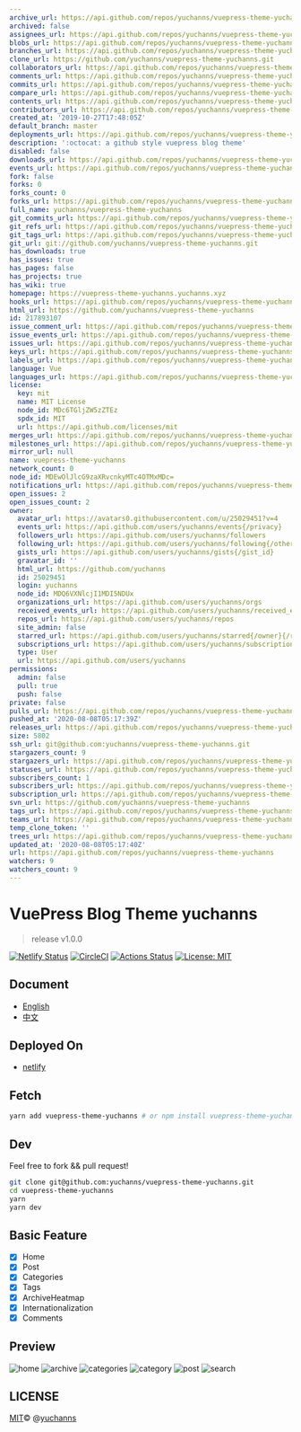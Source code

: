 ```yaml
---
archive_url: https://api.github.com/repos/yuchanns/vuepress-theme-yuchanns/{archive_format}{/ref}
archived: false
assignees_url: https://api.github.com/repos/yuchanns/vuepress-theme-yuchanns/assignees{/user}
blobs_url: https://api.github.com/repos/yuchanns/vuepress-theme-yuchanns/git/blobs{/sha}
branches_url: https://api.github.com/repos/yuchanns/vuepress-theme-yuchanns/branches{/branch}
clone_url: https://github.com/yuchanns/vuepress-theme-yuchanns.git
collaborators_url: https://api.github.com/repos/yuchanns/vuepress-theme-yuchanns/collaborators{/collaborator}
comments_url: https://api.github.com/repos/yuchanns/vuepress-theme-yuchanns/comments{/number}
commits_url: https://api.github.com/repos/yuchanns/vuepress-theme-yuchanns/commits{/sha}
compare_url: https://api.github.com/repos/yuchanns/vuepress-theme-yuchanns/compare/{base}...{head}
contents_url: https://api.github.com/repos/yuchanns/vuepress-theme-yuchanns/contents/{+path}
contributors_url: https://api.github.com/repos/yuchanns/vuepress-theme-yuchanns/contributors
created_at: '2019-10-27T17:48:05Z'
default_branch: master
deployments_url: https://api.github.com/repos/yuchanns/vuepress-theme-yuchanns/deployments
description: ':octocat: a github style vuepress blog theme'
disabled: false
downloads_url: https://api.github.com/repos/yuchanns/vuepress-theme-yuchanns/downloads
events_url: https://api.github.com/repos/yuchanns/vuepress-theme-yuchanns/events
fork: false
forks: 0
forks_count: 0
forks_url: https://api.github.com/repos/yuchanns/vuepress-theme-yuchanns/forks
full_name: yuchanns/vuepress-theme-yuchanns
git_commits_url: https://api.github.com/repos/yuchanns/vuepress-theme-yuchanns/git/commits{/sha}
git_refs_url: https://api.github.com/repos/yuchanns/vuepress-theme-yuchanns/git/refs{/sha}
git_tags_url: https://api.github.com/repos/yuchanns/vuepress-theme-yuchanns/git/tags{/sha}
git_url: git://github.com/yuchanns/vuepress-theme-yuchanns.git
has_downloads: true
has_issues: true
has_pages: false
has_projects: true
has_wiki: true
homepage: https://vuepress-theme-yuchanns.yuchanns.xyz
hooks_url: https://api.github.com/repos/yuchanns/vuepress-theme-yuchanns/hooks
html_url: https://github.com/yuchanns/vuepress-theme-yuchanns
id: 217893107
issue_comment_url: https://api.github.com/repos/yuchanns/vuepress-theme-yuchanns/issues/comments{/number}
issue_events_url: https://api.github.com/repos/yuchanns/vuepress-theme-yuchanns/issues/events{/number}
issues_url: https://api.github.com/repos/yuchanns/vuepress-theme-yuchanns/issues{/number}
keys_url: https://api.github.com/repos/yuchanns/vuepress-theme-yuchanns/keys{/key_id}
labels_url: https://api.github.com/repos/yuchanns/vuepress-theme-yuchanns/labels{/name}
language: Vue
languages_url: https://api.github.com/repos/yuchanns/vuepress-theme-yuchanns/languages
license:
  key: mit
  name: MIT License
  node_id: MDc6TGljZW5zZTEz
  spdx_id: MIT
  url: https://api.github.com/licenses/mit
merges_url: https://api.github.com/repos/yuchanns/vuepress-theme-yuchanns/merges
milestones_url: https://api.github.com/repos/yuchanns/vuepress-theme-yuchanns/milestones{/number}
mirror_url: null
name: vuepress-theme-yuchanns
network_count: 0
node_id: MDEwOlJlcG9zaXRvcnkyMTc4OTMxMDc=
notifications_url: https://api.github.com/repos/yuchanns/vuepress-theme-yuchanns/notifications{?since,all,participating}
open_issues: 2
open_issues_count: 2
owner:
  avatar_url: https://avatars0.githubusercontent.com/u/25029451?v=4
  events_url: https://api.github.com/users/yuchanns/events{/privacy}
  followers_url: https://api.github.com/users/yuchanns/followers
  following_url: https://api.github.com/users/yuchanns/following{/other_user}
  gists_url: https://api.github.com/users/yuchanns/gists{/gist_id}
  gravatar_id: ''
  html_url: https://github.com/yuchanns
  id: 25029451
  login: yuchanns
  node_id: MDQ6VXNlcjI1MDI5NDUx
  organizations_url: https://api.github.com/users/yuchanns/orgs
  received_events_url: https://api.github.com/users/yuchanns/received_events
  repos_url: https://api.github.com/users/yuchanns/repos
  site_admin: false
  starred_url: https://api.github.com/users/yuchanns/starred{/owner}{/repo}
  subscriptions_url: https://api.github.com/users/yuchanns/subscriptions
  type: User
  url: https://api.github.com/users/yuchanns
permissions:
  admin: false
  pull: true
  push: false
private: false
pulls_url: https://api.github.com/repos/yuchanns/vuepress-theme-yuchanns/pulls{/number}
pushed_at: '2020-08-08T05:17:39Z'
releases_url: https://api.github.com/repos/yuchanns/vuepress-theme-yuchanns/releases{/id}
size: 5802
ssh_url: git@github.com:yuchanns/vuepress-theme-yuchanns.git
stargazers_count: 9
stargazers_url: https://api.github.com/repos/yuchanns/vuepress-theme-yuchanns/stargazers
statuses_url: https://api.github.com/repos/yuchanns/vuepress-theme-yuchanns/statuses/{sha}
subscribers_count: 1
subscribers_url: https://api.github.com/repos/yuchanns/vuepress-theme-yuchanns/subscribers
subscription_url: https://api.github.com/repos/yuchanns/vuepress-theme-yuchanns/subscription
svn_url: https://github.com/yuchanns/vuepress-theme-yuchanns
tags_url: https://api.github.com/repos/yuchanns/vuepress-theme-yuchanns/tags
teams_url: https://api.github.com/repos/yuchanns/vuepress-theme-yuchanns/teams
temp_clone_token: ''
trees_url: https://api.github.com/repos/yuchanns/vuepress-theme-yuchanns/git/trees{/sha}
updated_at: '2020-08-08T05:17:40Z'
url: https://api.github.com/repos/yuchanns/vuepress-theme-yuchanns
watchers: 9
watchers_count: 9
---
```


# VuePress Blog Theme yuchanns

> release v1.0.0

[![Netlify Status](https://api.netlify.com/api/v1/badges/adac5706-bf93-419a-a239-782fa94d4358/deploy-status)](https://app.netlify.com/sites/vuepress-theme-yuchanns/deploys)
[![CircleCI](https://circleci.com/gh/yuchanns/vuepress-theme-yuchanns/tree/master.svg?style=svg&circle-token=7d312c35e3cb469cdfef653f334741bb26052888)](https://circleci.com/gh/yuchanns/vuepress-theme-yuchanns/tree/master)
[![Actions Status](https://github.com/yuchanns/vuepress-theme-yuchanns/workflows/Node%20CI/badge.svg)](https://github.com/yuchanns/vuepress-theme-yuchanns/actions)
[![License: MIT](https://img.shields.io/badge/License-MIT-yellow.svg)](https://github.com/yuchanns/vuepress-theme-yuchanns/blob/master/LICENSE)

## Document
* [English](https://vuepress-theme-yuchanns.yuchanns.xyz/posts/2020/01/01/guide-en/)
* [中文](https://vuepress-theme-yuchanns.yuchanns.xyz/posts/2019/12/31/guide/)

## Deployed On
* [netlify](https://vuepress-theme-yuchanns.yuchanns.xyz/)

## Fetch
```sh
yarn add vuepress-theme-yuchanns # or npm install vuepress-theme-yuchanns
```

## Dev
Feel free to fork && pull request!
```sh
git clone git@github.com:yuchanns/vuepress-theme-yuchanns.git
cd vuepress-theme-yuchanns
yarn
yarn dev
```

## Basic Feature
- [x] Home
- [x] Post
- [x] Categories
- [x] Tags
- [x] ArchiveHeatmap
- [x] Internationalization
- [x] Comments

## Preview
![home](https://raw.githubusercontent.com/科学捜査官/vuepress-theme-yuchanns/master/preview/preview_01.png "home")
![archive](https://raw.githubusercontent.com/科学捜査官/vuepress-theme-yuchanns/master/preview/preview_02.png "archive")
![categories](https://raw.githubusercontent.com/科学捜査官/vuepress-theme-yuchanns/master/preview/preview_03.png "categories")
![category](https://raw.githubusercontent.com/科学捜査官/vuepress-theme-yuchanns/master/preview/preview_04.png "category")
![post](https://raw.githubusercontent.com/科学捜査官/vuepress-theme-yuchanns/master/preview/preview_05.png "post")
![search](https://raw.githubusercontent.com/科学捜査官/vuepress-theme-yuchanns/master/preview/preview_06.png "search")

## LICENSE
[MIT](https://github.com/yuchanns/vuepress-theme-yuchanns/blob/master/LICENSE)© @[yuchanns](https://github.com/yuchanns)
